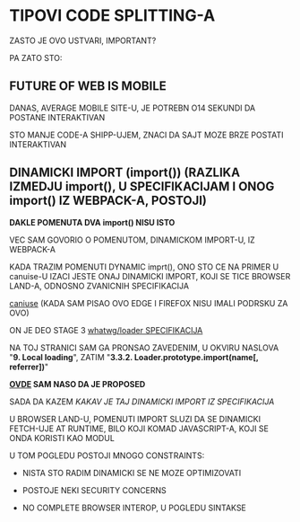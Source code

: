 # TIPOVI CODE SPLITTING-A

ZASTO JE OVO USTVARI, IMPORTANT?

PA ZATO STO:

## FUTURE OF WEB IS MOBILE

DANAS, AVERAGE MOBILE SITE-U, JE POTREBN O14 SEKUNDI DA POSTANE INTERAKTIVAN

STO MANJE CODE-A SHIPP-UJEM, ZNACI DA SAJT MOZE BRZE POSTATI INTERAKTIVAN

## DINAMICKI IMPORT (import()) (RAZLIKA IZMEDJU import(), U SPECIFIKACIJAM I ONOG import() IZ WEBPACK-A, POSTOJI)

**DAKLE POMENUTA DVA import() NISU ISTO**

VEC SAM GOVORIO O POMENUTOM, DINAMICKOM IMPORT-U, IZ WEBPACK-A

KADA TRAZIM POMENUTI DYNAMIC imprt(), ONO STO CE NA PRIMER U canuise-U IZACI JESTE ONAJ DINAMICKI IMPORT, KOJI SE TICE BROWSER LAND-A, ODNOSNO ZVANICNIH SPECIFIKACIJA

[caniuse](https://caniuse.com/#search=dynamic%20import) (KADA SAM PISAO OVO EDGE I FIREFOX NISU IMALI PODRSKU ZA OVO)

ON JE DEO STAGE 3 [whatwg/loader SPECIFIKACIJA](https://whatwg.github.io/loader/)

NA TOJ STRANICI SAM GA PRONSAO ZAVEDENIM, U OKVIRU NASLOVA "**9. Local loading**", ZATIM "**3.3.2. Loader.prototype.import(name[, referrer])**"

**[OVDE](https://tc39.github.io/proposal-dynamic-import/) SAM NASO DA JE PROPOSED**

SADA DA KAZEM *KAKAV JE TAJ DINAMICKI IMPORT IZ SPECIFIKACIJA*

U BROWSER LAND-U, POMENUTI IMPORT SLUZI DA SE DINAMICKI FETCH-UJE AT RUNTIME, BILO KOJI KOMAD JAVASCRIPT-A, KOJI SE ONDA KORISTI KAO MODUL

U TOM POGLEDU POSTOJI MNOGO CONSTRAINTS:

- NISTA STO RADIM DINAMICKI SE NE MOZE OPTIMIZOVATI

- POSTOJE NEKI SECURITY CONCERNS

- NO COMPLETE BROWSER INTEROP, U POGLEDU SINTAKSE